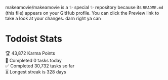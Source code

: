 makeamovie/makeamovie is a ✨ special ✨ repository because its `README.md` (this file) appears on your GitHub profile.
You can click the Preview link to take a look at your changes. darn right ya can

# Todoist Stats

<!-- TODO-IST:START -->
🏆  43,872 Karma Points           
🌸  Completed 0 tasks today           
✅  Completed 30,732 tasks so far           
⏳  Longest streak is 328 days
<!-- TODO-IST:END -->